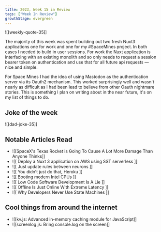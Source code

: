 ```yaml
---
title: 2023, Week 15 in Review
tags: ["Week In Review"]
growthStage: evergreen
---
```


![[weekly-quote-35]]

The majority of this week was spent building out two fresh Nuxt3 applications one for work and one for my #SpaceMines project. In both cases I needed to build in user sessions. For work the Nuxt application is interfacing with an existing monolith and so only needs to request a session bearer token on authentication and use that for all future api requests — nice and simple.

For Space Mines I had the idea of using Mastodon as the authentication server via its Oauth2 mechanism. This worked surprisingly well and wasn't nearly as difficult as I had been lead to believe from other Oauth nightmare stories. This is something I plan on writing about in the near future, it's on my list of things to do.

## Joke of the week
![[dad-joke-35]]

## Notable Articles Read
- ![[SpaceX's Texas Rocket is Going To Cause A Lot More Damage Than Anyone Thinks]]
- ![[ Deploy a Nuxt 3 application on AWS using SST serverless ]]
- ![[ Just update rules between neurons ]]
- ![[ You didn’t just do that, Heroku ]]
- ![[ Booting modern Intel CPUs ]]
- ![[ Low Code Software Development Is A Lie ]]
- ![[ Offline Is Just Online With Extreme Latency ]]
- ![[ Why Developers Never Use State Machines ]]

## Cool things from around the internet
- ![[kv.js: Advanced in-memory caching module for JavaScript]]
- ![[screenlog.js: Bring console.log on the screen]]
